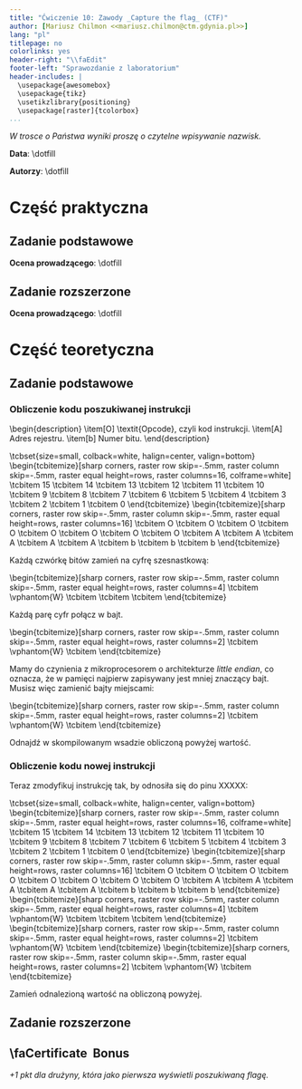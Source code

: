```yaml
---
title: "Ćwiczenie 10: Zawody _Capture the flag_ (CTF)"
author: [Mariusz Chilmon <<mariusz.chilmon@ctm.gdynia.pl>>]
lang: "pl"
titlepage: no
colorlinks: yes
header-right: "\\faEdit"
footer-left: "Sprawozdanie z laboratorium"
header-includes: |
  \usepackage{awesomebox}
  \usepackage{tikz}
  \usetikzlibrary{positioning}
  \usepackage[raster]{tcolorbox}
...
```


_W trosce o Państwa wyniki proszę o czytelne wpisywanie nazwisk._

**Data**: \dotfill

**Autorzy**: \dotfill

# Część praktyczna

## Zadanie podstawowe

**Ocena prowadzącego**: \dotfill

## Zadanie rozszerzone

**Ocena prowadzącego**: \dotfill

# Część teoretyczna

## Zadanie podstawowe

### Obliczenie kodu poszukiwanej instrukcji

\begin{description}
\item[O]
\textit{Opcode}, czyli kod instrukcji.
\item[A]
Adres rejestru.
\item[b]
Numer bitu.
\end{description}

\tcbset{size=small, colback=white, halign=center, valign=bottom}
\begin{tcbitemize}[sharp corners, raster row skip=-.5mm, raster column skip=-.5mm, raster equal height=rows,
        raster columns=16, colframe=white]
    \tcbitem 15
    \tcbitem 14
    \tcbitem 13
    \tcbitem 12
    \tcbitem 11
    \tcbitem 10
    \tcbitem 9
    \tcbitem 8
    \tcbitem 7
    \tcbitem 6
    \tcbitem 5
    \tcbitem 4
    \tcbitem 3
    \tcbitem 2
    \tcbitem 1
    \tcbitem 0
\end{tcbitemize}
\begin{tcbitemize}[sharp corners, raster row skip=-.5mm, raster column skip=-.5mm, raster equal height=rows,
        raster columns=16]
    \tcbitem O
    \tcbitem O
    \tcbitem O
    \tcbitem O
    \tcbitem O
    \tcbitem O
    \tcbitem O
    \tcbitem O
    \tcbitem A
    \tcbitem A
    \tcbitem A
    \tcbitem A
    \tcbitem A
    \tcbitem b
    \tcbitem b
    \tcbitem b
\end{tcbitemize}

Każdą czwórkę bitów zamień na cyfrę szesnastkową:

\begin{tcbitemize}[sharp corners, raster row skip=-.5mm, raster column skip=-.5mm, raster equal height=rows,
        raster columns=4]
    \tcbitem \vphantom{W}
    \tcbitem
    \tcbitem
    \tcbitem
\end{tcbitemize}

Każdą parę cyfr połącz w bajt.

\begin{tcbitemize}[sharp corners, raster row skip=-.5mm, raster column skip=-.5mm, raster equal height=rows,
        raster columns=2]
    \tcbitem \vphantom{W}
    \tcbitem
\end{tcbitemize}

Mamy do czynienia z mikroprocesorem o architekturze _little endian_, co oznacza, że w pamięci najpierw zapisywany jest mniej znaczący bajt. Musisz więc zamienić bajty miejscami:

\begin{tcbitemize}[sharp corners, raster row skip=-.5mm, raster column skip=-.5mm, raster equal height=rows,
        raster columns=2]
    \tcbitem \vphantom{W}
    \tcbitem
\end{tcbitemize}

Odnajdź w skompilowanym wsadzie obliczoną powyżej wartość.

### Obliczenie kodu nowej instrukcji

Teraz zmodyfikuj instrukcję tak, by odnosiła się do pinu XXXXX:

\tcbset{size=small, colback=white, halign=center, valign=bottom}
\begin{tcbitemize}[sharp corners, raster row skip=-.5mm, raster column skip=-.5mm, raster equal height=rows,
        raster columns=16, colframe=white]
    \tcbitem 15
    \tcbitem 14
    \tcbitem 13
    \tcbitem 12
    \tcbitem 11
    \tcbitem 10
    \tcbitem 9
    \tcbitem 8
    \tcbitem 7
    \tcbitem 6
    \tcbitem 5
    \tcbitem 4
    \tcbitem 3
    \tcbitem 2
    \tcbitem 1
    \tcbitem 0
\end{tcbitemize}
\begin{tcbitemize}[sharp corners, raster row skip=-.5mm, raster column skip=-.5mm, raster equal height=rows,
        raster columns=16]
    \tcbitem O
    \tcbitem O
    \tcbitem O
    \tcbitem O
    \tcbitem O
    \tcbitem O
    \tcbitem O
    \tcbitem O
    \tcbitem A
    \tcbitem A
    \tcbitem A
    \tcbitem A
    \tcbitem A
    \tcbitem b
    \tcbitem b
    \tcbitem b
\end{tcbitemize}
\begin{tcbitemize}[sharp corners, raster row skip=-.5mm, raster column skip=-.5mm, raster equal height=rows,
        raster columns=4]
    \tcbitem \vphantom{W}
    \tcbitem
    \tcbitem
    \tcbitem
\end{tcbitemize}
\begin{tcbitemize}[sharp corners, raster row skip=-.5mm, raster column skip=-.5mm, raster equal height=rows,
        raster columns=2]
    \tcbitem \vphantom{W}
    \tcbitem
\end{tcbitemize}
\begin{tcbitemize}[sharp corners, raster row skip=-.5mm, raster column skip=-.5mm, raster equal height=rows,
        raster columns=2]
    \tcbitem \vphantom{W}
    \tcbitem
\end{tcbitemize}

Zamień odnalezioną wartość na obliczoną powyżej.

## Zadanie rozszerzone

## \faCertificate&nbsp; Bonus

_+1 pkt dla drużyny, która jako pierwsza wyświetli poszukiwaną flagę._
